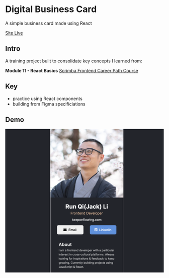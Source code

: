 # Digital Business Card
A simple business card made using React 

[Site Live](https://velvety-monstera-4c9d43.netlify.app/)

## Intro
A training project built to consolidate key concepts I learned from:

**Module 11 - React Basics** [Scrimba Frontend Career Path Course](https://scrimba.com/learn/frontend) 


## Key
- practice using React components
- building from Figma specificiations

## Demo
 ![](/images/demo.png)



